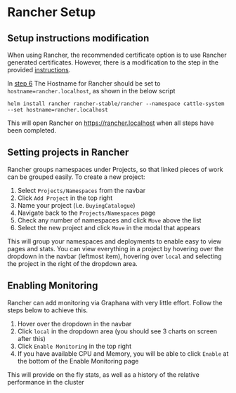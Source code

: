 # Rancher Setup

## Setup instructions modification
When using Rancher, the recommended certificate option is to use Rancher generated certificates. However, there is a modification to the step in the provided [instructions](https://rancher.com/docs/rancher/v2.x/en/installation/k8s-install/helm-rancher/). 

In [step 6](https://rancher.com/docs/rancher/v2.x/en/installation/k8s-install/helm-rancher/#6-install-rancher-with-helm-and-your-chosen-certificate-option) The Hostname for Rancher should be set to `hostname=rancher.localhost`, as shown in the below script

```
helm install rancher rancher-stable/rancher --namespace cattle-system --set hostname=rancher.localhost
```

This will open Rancher on https://rancher.localhost when all steps have been completed.

## Setting projects in Rancher

Rancher groups namespaces under Projects, so that linked pieces of work can be grouped easily. To create a new project:
1. Select `Projects/Namespaces` from the navbar
2. Click `Add Project` in the top right
3. Name your project (i.e. `BuyingCatalogue`)
4. Navigate back to the `Projects/Namespaces` page
5. Check any number of namespaces and click `Move` above the list
6. Select the new project and click `Move` in the modal that appears

This will group your namespaces and deployments to enable easy to view pages and stats. You can view everything in a project by hovering over the dropdown in the navbar (leftmost item), hovering over `local` and selecting the project in the right of the dropdown area.

## Enabling Monitoring

Rancher can add monitoring via Graphana with very little effort. Follow the steps below to achieve this.

1. Hover over the dropdown in the navbar
2. Click `local` in the dropdown area (you should see 3 charts on screen after this)
3. Click `Enable Monitoring` in the top right
4. If you have available CPU and Memory, you will be able to click `Enable` at the bottom of the Enable Monitoring page

This will provide on the fly stats, as well as a history of the relative performance in the cluster